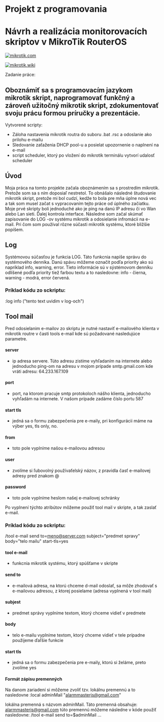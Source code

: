 #   Projekt z programovania
#   Návrh a realizácia monitorovacích skriptov v MikroTik RouterOS

[![mikrotik.com](https://i.mt.lv/img/mt/v2/logo.svg)](https://mikrotik.com/)

[![mikrotik.wiki](https://wiki.mikrotik.com/images/thumb/1/18/Ros.png/48px-Ros.png)](https://wiki.mikrotik.com/wiki/Main_Page)

Zadanie práce:
## Oboznámiť sa s programovacím jazykom mikrotik skript, naprogramovať funkčný a zároveň užitočný mikrotik skript, zdokumentovať svoju prácu formou príručky a prezentácie.

Vytvorené scripty:
  - Záloha nastavenia mikrotik routra do suboru .bat .rsc a odoslanie ako prilohu e-mailu
  - Sledovanie zaťaženia DHCP pool-u a posielat upozornenie o naplnení na e-mail
  - script scheduler, ktorý po vložení do mikrotik terminálu vytvorí udalosť scheduler

## Úvod
Moja práca na tomto projekte začala oboznámením sa s prostredím mikrotik. Pretože som sa s ním doposiaľ nestretol. To obnášalo následné študovanie mikrotik skript, pretože mi bol cudzí, kedže to bola pre mňa úplne nová vec a tak som musel začat s vypracovaním tejto práce od úplného začiatku. Moje prvé skripty boli jednoduché ako je ping na danú IP adresu či vo Wan alebo Lan sieti. Ďalej kontrola interface. Následne som začal skúmať zapisovanie do LOG -ov systému mikrotik a odosielanie infromácii na e-mail. Pri čom som používal rôzne súčasti mikrotik systému, ktoré bližšie popíšem.
## Log
Systémovou súčasťou je funkcia LOG. Táto funkcnia napíše správu do systémového denníka. Danú spávu môžeme označit podľa priority ako sú napríklad info, warning, error. Tieto informácie sú v sýstémovom denníku odlíšené podľa priority tiež farbou textu a to nasledovne: info - čierna, warning - modrá, error červená.
### Príklad kódu zo sckriptu:
:log info ("tento text uvidim v log-och")
## Tool mail
Pred odosielanim e-mailov zo skriptu je nutné nastaviť e-mailového klienta v mikrotik routre v časti tools e-mail kde sú požadované nasledujúce parametre.
#### server
- ip adresa servere. Túto adresu zistíme vyhľadaním na internete alebo jednoducho ping-om na adresu v mojom prípade smtp.gmail.com kde vráti adresu: 64.233.167.109
#### port
- port, na ktorom pracuje smtp protokoloch nášho klienta, jednoducho vyhľadám na internete. V našom prípade zadáme číslo portu 587
#### start tls
- jedná sa o formu zabezpečenia pre e-maily, pri konfigurácii máme na výber yes, tls only, no.
#### from
- toto pole vyplníme našou e-mailovou adresou
#### user
- zvolíme si ľubovolný používaťelský názov, z pravidla časť e-mailovej adresy pred znakom @
#### password
- toto pole vyplníme heslom našej e-mailovej schránky

Po vyplnení týchto atribútov môžeme použiť tool mail v skripte, a tak zaslať e-mail.
### Príklad kódu zo sckriptu:
/tool e-mail send to=meno@server.com subject="predmet spravy" body="telo mailu" start-tls=yes
#### tool e-mail
- funkcnia mikrotik systému, ktorý spúšťame v skripte
#### send to
- e-mailová adresa, na ktorú chceme d-mail odoslať, sa môže zhodovať s e-mailovou adresou, z ktorej posielame (adresa vyplnená v tool mail)
#### subjest
-  predmet správy vyplníme textom, ktorý chceme vidieť v predmete
#### body
- telo e-mailu vyplníme textom, ktorý chceme vidieť v tele prípadne použijeme ďaľšie funkcie
#### start tls
- jedná sa o formu zabezpečenia pre e-maily, ktorú si želáme, preto zvolíme yes

#### Formát zápisu premenných
Na danom zariadení si môžeme zvoliť tzv. lokálnu premennú a to nasledovne
:local adminMail "alarmmasterjs@gmail.com"

lokálna premenná s názvom adminMail. Táto premenná obsahuje: alarmmasterjs@gmail.com
túto premennú môžeme následne v kóde použiť nasledovne:
/tool e-mail send to=$adminMail ...
